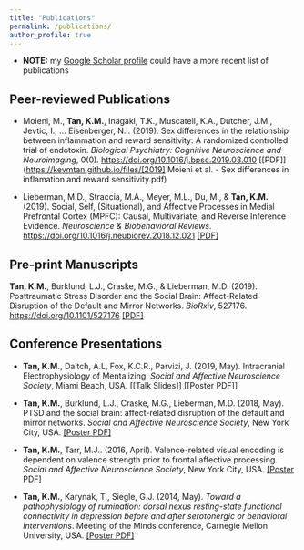 ```yaml
---
title: "Publications"
permalink: /publications/
author_profile: true
---
```

* **NOTE:** my [Google Scholar profile](https://scholar.google.com/citations?user=1kC4VtgAAAAJ) could have a more recent list of publications

## Peer-reviewed Publications
* Moieni, M., **Tan, K.M.**, Inagaki, T.K., Muscatell, K.A., Dutcher, J.M., Jevtic, I., … Eisenberger, N.I. (2019). Sex differences in the relationship between inflammation and reward sensitivity: A randomized controlled trial of endotoxin. *Biological Psychiatry: Cognitive Neuroscience and Neuroimaging*, 0(0). https://doi.org/10.1016/j.bpsc.2019.03.010 [[PDF]](https://kevmtan.github.io/files/[2019] Moieni et al. - Sex differences in inflamation and reward sensitivity.pdf)

* Lieberman, M.D., Straccia, M.A., Meyer, M.L., Du, M., & **Tan, K.M.** (2019). Social, Self, (Situational), and Affective Processes in Medial Prefrontal Cortex (MPFC): Causal, Multivariate, and Reverse Inference Evidence. *Neuroscience & Biobehavioral Reviews*. https://doi.org/10.1016/j.neubiorev.2018.12.021 [[PDF]](http://www.scn.ucla.edu/pdf/Lieberman(2019)NBR.pdf)

## Pre-print Manuscripts
**Tan, K.M.**, Burklund, L.J., Craske, M.G., & Lieberman, M.D. (2019). Posttraumatic Stress Disorder and the Social Brain: Affect-Related Disruption of the Default and Mirror Networks. *BioRxiv*, 527176. https://doi.org/10.1101/527176 [[PDF]](https://doi.org/10.1101/527176)

## Conference Presentations

* **Tan, K.M.**, Daitch, A.L, Fox, K.C.R., Parvizi, J. (2019, May). Intracranial Electrophysiology of Mentalizing. *Social and Affective Neuroscience Society*, Miami Beach, USA. [[Talk Slides]] [[Poster PDF]]

* **Tan, K.M.**, Burklund, L.J., Craske, M.G., Lieberman, M.D. (2018, May). PTSD and the social brain: affect-related disruption of the default and mirror networks. *Social and Affective Neuroscience Society*, New York City, USA. [[Poster PDF]](https://kevmtan.github.io/files/KTan_PTSD_SANSposter_v2.pdf.pdf)

* **Tan, K.M.**, Tarr, M.J.. (2016, April). Valence-related visual encoding is dependent on valence strength prior to frontal affective processing. *Social and Affective Neuroscience Society*, New York City, USA. [[Poster PDF]](https://kevmtan.github.io/files/KevinTan_SANS2016_ObjectValence.pdf)

* **Tan, K.M.**, Karynak, T., Siegle, G.J. (2014, May). *Toward a pathophysiology of rumination: dorsal nexus resting-state functional connectivity in depression before and after serotonergic or behavioral interventions*. Meeting of the Minds conference, Carnegie Mellon University, USA. [[Poster PDF]](https://kevmtan.github.io/files/Kevin_DN_MeetingoftheMinds_Poster.pdf)

<!-- ## Working Manuscripts

* **Tan, K.M.**, Tarr, M.J. (in prep). Bottom-up or top-down? The spatiotemporal dynamics of affective object perception differ across valence strength.

* B.A. Tabak, P. Katzman, **K.M. Tan**, M.A. Straccia, M. Parrish, C. Leshak, M.D. Lieberman. (in prep). Effects of oxytocin and vasopressin on the neural circuitry of social cognition.

* **K.M. Tan**, A.L. Daitch, K.C.R. Fox, Josef Parvizi, M.D. Lieberman. (in early prep). Mentalizing about the self and others: a human intracranial electrophysiology study.  -->


<!-- {% if author.googlescholar %}
  You can also find my articles on <u><a href="{{author.googlescholar}}">my Google Scholar profile</a>.</u>
{% endif %}

{% include base_path %}

{% for post in site.publications reversed %}
  {% include archive-single.html %}
{% endfor %}
 --